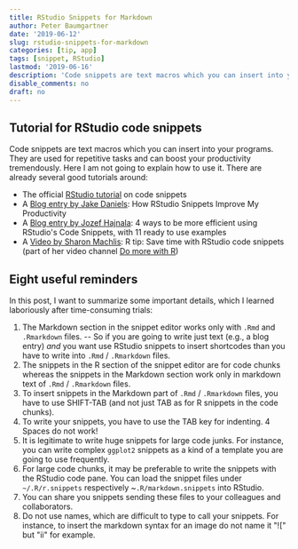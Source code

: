 ```yaml
---
title: RStudio Snippets for Markdown
author: Peter Baumgartner
date: '2019-06-12'
slug: rstudio-snippets-for-markdown
categories: [tip, app]
tags: [snippet, RStudio]
lastmod: '2019-06-16'
description: 'Code snippets are text macros which you can insert into your programs. They are used for repetitive tasks and can boost your productivity tremendously. After providing some link to tutorials about RStudio snippets, I am going to summarize eight reminders for practical usage.'
disable_comments: no
draft: no
---
```


## Tutorial for RStudio code snippets

Code snippets are text macros which you can insert into your programs. They are used for repetitive tasks and can boost your productivity tremendously. Here I am not going to explain how to use it. There are already several good tutorials around:

+ The official [RStudio tutorial](https://support.rstudio.com/hc/en-us/articles/204463668-Code-Snippets) on code snippets
+ A [Blog entry by Jake Daniels](https://datacritics.com/2019/01/28/rstudio-snippets/): How RStudio Snippets Improve My Productivity
+ A [Blog entry by Jozef Hajnala](https://jozef.io/r906-rstudio-snippets/): 4 ways to be more efficient using RStudio's Code Snippets, with 11 ready to use examples
+ A [Video by Sharon Machlis](https://www.youtube.com/watch?v=h_i__VTSurU&list=PL7D2RMSmRO9JOvPC1gbA8Mc3azvSfm8Vv&index=28&t=141s): R tip: Save time with RStudio code snippets (part of her video channel [Do more with R](https://www.youtube.com/playlist?list=PL7D2RMSmRO9JOvPC1gbA8Mc3azvSfm8Vv))

## Eight useful reminders

In this post, I want to summarize some important details, which I learned laboriously after time-consuming trials:

1. The Markdown section in the snippet editor works only with `.Rmd` and `.Rmarkdown` files. -- So if you are going to write just text (e.g., a blog entry) _and_ you want use RStudio snippets to insert shortcodes than you have to write into `.Rmd` / `.Rmarkdown` files.
2. The snippets in the R section of the snippet editor are for code chunks whereas the snippets in the Markdown section work only in markdown text of `.Rmd` / `.Rmarkdown` files.
3. To insert snippets in the Markdown part of `.Rmd` / `.Rmarkdown` files, you have to use SHIFT-TAB (and not just TAB as for R snippets in the code chunks).
4. To write your snippets, you have to use the TAB key for indenting. 4 Spaces do not work!
5. It is legitimate to write huge snippets for large code junks. For instance, you can write complex `ggplot2` snippets as a kind of a template you are going to use frequently.
6. For large code chunks, it may be preferable to write the snippets with the RStudio code pane. You can load the snippet files under `~/.R/r.snippets` respectively ~`.R/markdown.snippets` into RStudio.
7. You can share you snippets sending these files to your colleagues and collaborators.
8. Do not use names, which are difficult to type to call your snippets. For instance, to insert the markdown syntax for an image do not name it "![" but "ii" for example.


